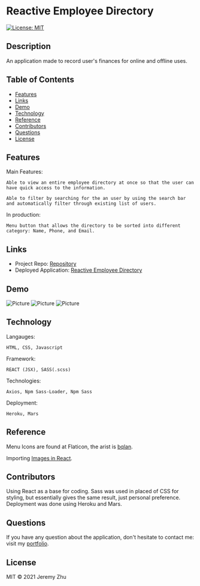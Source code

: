 # Reactive Employee Directory

[![License: MIT](https://img.shields.io/badge/License-MIT-yellow.svg)](https://opensource.org/licenses/MIT)

## Description

An application made to record user's finances for online and offline uses.

## Table of Contents

* [Features](#Features)
* [Links](#Links)
* [Demo](#Demo)
* [Technology](#Technology)
* [Reference](#Reference)
* [Contributors](#Contributors)
* [Questions](#Questions)
* [License](#License)

## Features

Main Features:

    Able to view an entire employee directory at once so that the user can have quick access to the information.

    Able to filter by searching for the an user by using the search bar and automatically filter through existing list of users.

In production:

    Menu button that allows the directory to be sorted into different category: Name, Phone, and Email.

## Links

* Project Repo: [Repository](https://github.com/jeishu/reactive-employee-directory)
* Deployed Application: [Reactive Employee Directory](https://reactive-employee-directory.herokuapp.com/)

## Demo

![Picture](./public/img/iphone6.png)
![Picture](./public/img/ipad.png)
![Picture](./public/img/desktop.png)

## Technology

Langauges:

    HTML, CSS, Javascript
Framework:

    REACT (JSX), SASS(.scss)

Technologies:

    Axios, Npm Sass-Loader, Npm Sass

Deployment:

    Heroku, Mars

## Reference

Menu Icons are found at Flaticon, the arist is [bqlan](https://www.flaticon.com/authors/bqlqn).
    
Importing [Images in React](https://daveceddia.com/react-image-tag/).

## Contributors

Using React as a base for coding. Sass was used in placed of CSS for styling, but essentially gives the same result, just personal preference. Deployment was done using Heroku and Mars.

## Questions
If you have any question about the application, don't hesitate to contact me: visit my [portfolio](https://github.com/jeishu).

## License

MIT © 2021 Jeremy Zhu
